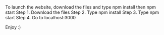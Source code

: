 To launch the website, download the files and type npm install then npm start
Step 1. Download the files
Step 2. Type npm install
Step 3. Type npm start
Step 4. Go to localhost:3000

Enjoy :)


